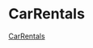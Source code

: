 # CarRentals
<!DOCTYPE html>
<html>
<head>
<title>CarRentals</title>
</head>
<body>

<a href="{% static 'http://carrentals.pythonanywhere.com/' %}">CarRentals</a>

</body>
</html>
